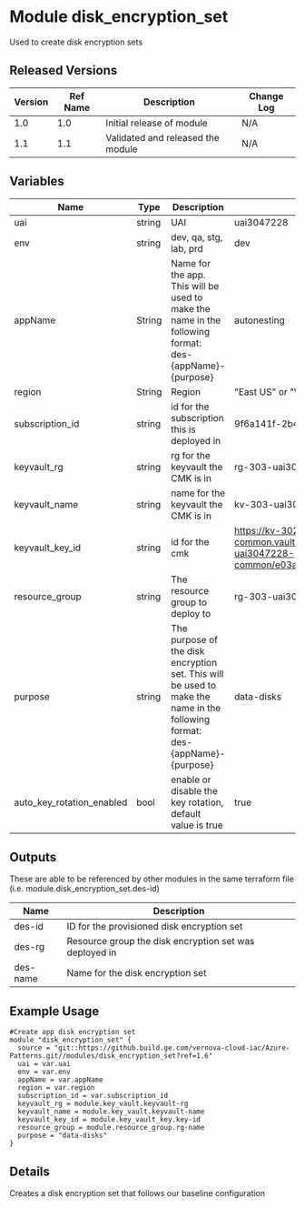 # Module disk_encryption_set

Used to create disk encryption sets

## Released Versions

| Version | Ref Name | Description                       | Change Log |
| ------- | -------- | --------------------------------- | ---------- |
| 1.0     | 1.0      | Initial release of module         | N/A        |
| 1.1     | 1.1      | Validated and released the module | N/A        |

## Variables

| Name            | Type   | Description                                                                                                                 | Example                                                                                                          | Optional? |
| --------------- | ------ | --------------------------------------------------------------------------------------------------------------------------- | ---------------------------------------------------------------------------------------------------------------- | --------- |
| uai             | string | UAI                                                                                                                         | uai3047228                                                                                                       | No        |
| env             | string | dev, qa, stg, lab, prd                                                                                                      | dev                                                                                                              | No        |
| appName         | String | Name for the app. This will be used to make the name in the following format: des-{appName}-{purpose}                       | autonesting                                                                                                      | No        |
| region          | String | Region                                                                                                                      | "East US" or "West Europe"                                                                                       | No        |
| subscription_id | string | id for the subscription this is deployed in                                                                                 | 9f6a141f-2b42-4d6e-a851-0734d997b62e                                                                             | No        |
| keyvault_rg     | string | rg for the keyvault the CMK is in                                                                                           | rg-303-uai3047228-common                                                                                         | No        |
| keyvault_name   | string | name for the keyvault the CMK is in                                                                                         | kv-303-uai3047228-common                                                                                         | No        |
| keyvault_key_id | string | id for the cmk                                                                                                              | https://kv-302-uai3047228-common.vault.azure.net/keys/key-302-uai3047228-common/e03af0dcb4a341598eda08002efd5eca | No        |
| resource_group  | string | The resource group to deploy to                                                                                             | rg-303-uai3047228-common                                                                                         | No        |
| purpose         | string | The purpose of the disk encryption set. This will be used to make the name in the following format: des-{appName}-{purpose} | data-disks                                                                                                       | No        |
| auto_key_rotation_enabled         | bool | enable or disable the key rotation, default value is true| true                                                                                                       | yes        |

## Outputs

These are able to be referenced by other modules in the same terraform file (i.e. module.disk_encryption_set.des-id)

| Name     | Description                                            |
| -------- | ------------------------------------------------------ |
| des-id   | ID for the provisioned disk encryption set             |
| des-rg   | Resource group the disk encryption set was deployed in |
| des-name | Name for the disk encryption set                       |

## Example Usage

```
#Create app disk encryption set
module "disk_encryption_set" {
  source = "git::https://github.build.ge.com/vernova-cloud-iac/Azure-Patterns.git//modules/disk_encryption_set?ref=1.6"
  uai = var.uai
  env = var.env
  appName = var.appName
  region = var.region
  subscription_id = var.subscription_id
  keyvault_rg = module.key_vault.keyvault-rg
  keyvault_name = module.key_vault.keyvault-name
  keyvault_key_id = module.key_vault_key.key-id
  resource_group = module.resource_group.rg-name
  purpose = "data-disks"
}
```

## Details

Creates a disk encryption set that follows our baseline configuration
